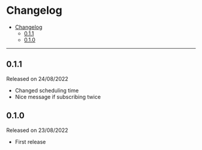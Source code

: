 # Changelog

- [Changelog](#changelog)
  - [0.1.1](#011)
  - [0.1.0](#010)

---

## 0.1.1

Released on 24/08/2022

- Changed scheduling time
- Nice message if subscribing twice

## 0.1.0

Released on 23/08/2022

- First release
